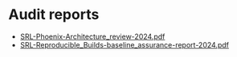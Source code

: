 # Audit reports
* [SRL-Phoenix-Architecture_review-2024.pdf](./SRL-Phoenix-Architecture_review-2024.pdf)
* [SRL-Reproducible_Builds-baseline_assurance-report-2024.pdf](./SRL-Reproducible_Builds-baseline_assurance-report-2024.pdf)
